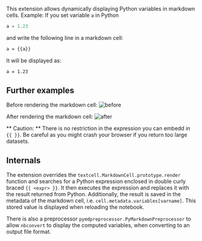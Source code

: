 This extension allows dynamically displaying Python variables in markdown cells.
Example:
If you set variable `a` in Python
```Python
a = 1.23
```
and write the following line in a markdown cell:
```Markdown
a = {{a}}
```
It will be displayed as:
```Markdown
a = 1.23
```

## Further examples
Before rendering the markdown cell:
![before](https://raw.github.com/ipython-contrib/IPython-notebook-extensions/master/wiki-images/python-markdown-pre.png)

After rendering the markdown cell:
![after](https://raw.github.com/ipython-contrib/IPython-notebook-extensions/master/wiki-images/python-markdown-post.png)


** Caution: ** There is no restriction in the expression you can embedd in `{{ }}`. Be careful as you might crash your browser if you return too large datasets.

## Internals
The extension overrides the `textcell.MarkdownCell.prototype.render` function and searches for a Python expression enclosed in double curly braced `{{ <expr> }}`. It then executes the expression and replaces it with the result returned from Python.
Additionally, the result is saved in the metadata of the markdown cell, i.e. `cell.metadata.variables[varname]`. This stored value is displayed when reloading the notebook.

There is also a preprocessor `pymdpreprocessor.PyMarkdownPreprocessor` to allow `nbconvert` to display the computed variables, when converting to an output file format.


